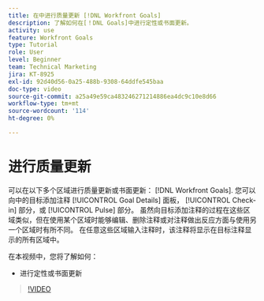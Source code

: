 ```yaml
---
title: 在中进行质量更新 [!DNL Workfront Goals]
description: 了解如何在[！DNL Goals]中进行定性或书面更新。
activity: use
feature: Workfront Goals
type: Tutorial
role: User
level: Beginner
team: Technical Marketing
jira: KT-8925
exl-id: 92d40d56-0a25-488b-9308-64ddfe545baa
doc-type: video
source-git-commit: a25a49e59ca483246271214886ea4dc9c10e8d66
workflow-type: tm+mt
source-wordcount: '114'
ht-degree: 0%

---
```


# 进行质量更新

可以在以下多个区域进行质量更新或书面更新： [!DNL Workfront Goals]. 您可以向中的目标添加注释 [!UICONTROL Goal Details] 面板， [!UICONTROL Check-in] 部分，或 [!UICONTROL Pulse] 部分。 虽然向目标添加注释的过程在这些区域类似，但在使用某个区域时能够编辑、删除注释或对注释做出反应方面与使用另一个区域时有所不同。 在任意这些区域输入注释时，该注释将显示在目标注释显示的所有区域中。

在本视频中，您将了解如何：

* 进行定性或书面更新

>[!VIDEO](https://video.tv.adobe.com/v/335197/?quality=12&learn=on)
